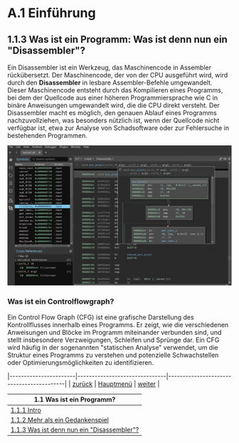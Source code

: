 # A.1 Einführung
## 1.1.3 Was ist ein Programm: Was ist denn nun ein "Disassembler"?

Ein Disassembler ist ein Werkzeug, das Maschinencode in Assembler rückübersetzt. Der Maschinencode, der von der CPU ausgeführt wird, wird durch den **Disassembler** in lesbare Assembler-Befehle umgewandelt. Dieser Maschinencode entsteht durch das Kompilieren eines Programms, bei dem der Quellcode aus einer höheren Programmiersprache wie C in binäre Anweisungen umgewandelt wird, die die CPU direkt versteht. Der Disassembler macht es möglich, den genauen Ablauf eines Programms nachzuvollziehen, was besonders nützlich ist, wenn der Quellcode nicht verfügbar ist, etwa zur Analyse von Schadsoftware oder zur Fehlersuche in bestehenden Programmen.

![Programm](./disasm.png)

### Was ist ein Controlflowgraph?
Ein Control Flow Graph (CFG) ist eine grafische Darstellung des Kontrollflusses innerhalb eines Programms. Er zeigt, wie die verschiedenen Anweisungen und Blöcke im Programm miteinander verbunden sind, und stellt insbesondere Verzweigungen, Schleifen und Sprünge dar. Ein CFG wird häufig in der sogenannten "statischen Analyse" verwendet, um die Struktur eines Programms zu verstehen und potenzielle Schwachstellen oder Optimierungsmöglichkeiten zu identifizieren.

|-----------------------|-------------------------------|------------------------------------------|
| [zurück](mehrals.md)  | [Hauptmenü](../ueberblick.md) | [weiter](../einführungarch/cpuintro.md)  | 


| **1.1 Was ist ein Programm?**                                                             |
|-------------------------------------------------------------------------------------------| 
| [1.1.1 Intro](../wasistprog/wasistprog.md)                                                |
| [1.1.2 Mehr als ein Gedankenspiel](../wasistprog/mehrals.md)                              | 
| [1.1.3 Was ist denn nun ein "Disassembler"?](../wasistprog/disasm.md)                     |